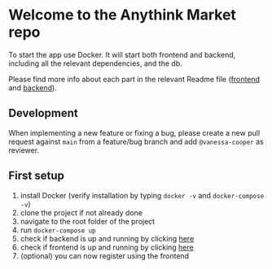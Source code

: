 # Welcome to the Anythink Market repo

To start the app use Docker. It will start both frontend and backend, including all the relevant dependencies, and the db.

Please find more info about each part in the relevant Readme file ([frontend](frontend/readme.md) and [backend](backend/README.md)).

## Development

When implementing a new feature or fixing a bug, please create a new pull request against `main` from a feature/bug branch and add `@vanessa-cooper` as reviewer.

## First setup

1. install Docker (verify installation by typing `docker -v` and `docker-compose -v`)
1. clone the project if not already done
1. navigate to the root folder of the project
1. run `docker-compose up`
1. check if backend is up and running by clicking [here](http://localhost:3000/api/ping)
1. check if frontend is up and running by clicking [here](http://localhost:3001/register)
1. (optional) you can now register using the frontend